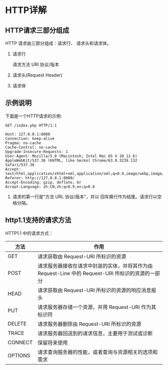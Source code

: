 
# HTTP详解

## HTTP请求三部分组成

HTTP 请求由三部分组成：请求行、  请求头和请求体。

1. 请求行

   请求方法 URI 协议/版本

2. 请求头(Request Header)

3. 请求体

## 示例说明

下面是一个HTTP请求的示例:

```text
GET /index.php HTTP/1.1

Host: 127.0.0.1:8080
Connection: keep-alive
Pragma: no-cache
Cache-Control: no-cache
Upgrade-Insecure-Requests: 1
User-Agent: Mozilla/5.0 (Macintosh; Intel Mac OS X 10_12_6) AppleWebKit/537.36 (KHTML, like Gecko) Chrome/63.0.3239.132 Safari/537.36
Accept: text/html,application/xhtml+xml,application/xml;q=0.9,image/webp,image/apng,*/*;q=0.8
Referer: http://127.0.0.1:8080/
Accept-Encoding: gzip, deflate, br
Accept-Language: zh-CN,zh;q=0.9,en;q=0.8
```

1. 请求的第一行是“方法 URL  协议/版本”，并以 回车换行作为结尾。请求行以空格分隔。



## http1.1支持的请求方法

HTTP1.1 中的请求方式：

| 方法      | 作用                                       |
| ------- | ---------------------------------------- |
| GET     | 请求获取由 Request-URI 所标识的资源                 |
| POST    | 请求服务器接收在请求中封装的实体，并将其作为由 Request-Line 中的 Request-URI 所标识的资源的一部分 |
| HEAD    | 请求获取由 Request-URI 所标识的资源的响应消息报头          |
| PUT     | 请求服务器存储一个资源，并用 Request-URI 作为其标识符        |
| DELETE  | 请求服务器删除由 Request-URI 所标识的资源              |
| TRACE   | 请求服务器回送到的请求信息，主要用于测试或诊断                  |
| CONNECT | 保留将来使用                                   |
| OPTIONS | 请求查询服务器的性能，或者查询与资源相关的选项和需求               |


